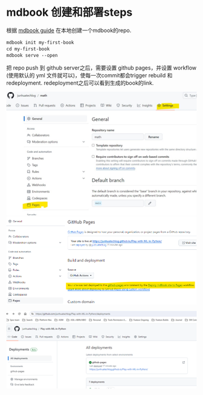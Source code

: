 # mdbook 创建和部署steps

根据 [mdbook guide](https://rust-lang.github.io/mdBook/guide/creating.html) 在本地创建一个mdbook的repo. 

```markdown
mdbook init my-first-book
cd my-first-book
mdbook serve --open
```

把 repo push 到 github server之后，需要设置 github pages，并设置 workflow (使用默认的 yml 文件就可以)，使每一次commit都会trigger rebuild 和 redeployment. redeployment之后可以看到生成的book的link. 

![github pages](./images/mdbook/Pages-location.jpg)
![github pages](./images/mdbook/pages.png)

![github pages](./images/mdbook/deploy.png)

